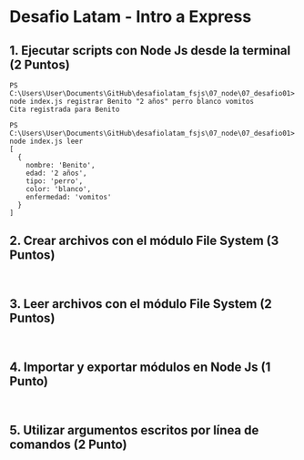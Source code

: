 # Desafio Latam - Intro a Express
## 1. Ejecutar scripts con Node Js desde la terminal (2 Puntos)
```
PS C:\Users\User\Documents\GitHub\desafiolatam_fsjs\07_node\07_desafio01> node index.js registrar Benito "2 años" perro blanco vomitos
Cita registrada para Benito

PS C:\Users\User\Documents\GitHub\desafiolatam_fsjs\07_node\07_desafio01> node index.js leer
[
  {
    nombre: 'Benito',
    edad: '2 años',
    tipo: 'perro',
    color: 'blanco',
    enfermedad: 'vomitos'
  }
]
```

## 2. Crear archivos con el módulo File System (3 Puntos)
```


```

## 3. Leer archivos con el módulo File System (2 Puntos)
```


```

## 4. Importar y exportar módulos en Node Js (1 Punto)
```


```

## 5. Utilizar argumentos escritos por línea de comandos (2 Punto)
```


```
